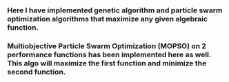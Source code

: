 ### Here I have implemented genetic algorithm and particle swarm optimization algorithms that maximize any given algebraic function. 
### Multiobjective Particle Swarm Optimization (MOPSO) on 2 performance functions has been implemented here as well. This algo will maximize the first function and minimize the second function.  